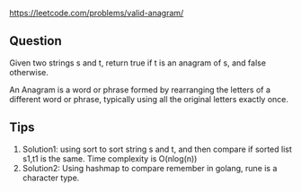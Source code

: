 https://leetcode.com/problems/valid-anagram/

## Question
Given two strings s and t, return true if t is an anagram of s, and false otherwise.

An Anagram is a word or phrase formed by rearranging the letters of a different word or phrase, typically using all the original letters exactly once.

 


## Tips
1. Solution1: using sort to sort string s and t, and then compare if sorted list s1,t1 is the same. Time complexity is O(nlog(n))
2. Solution2: Using hashmap to compare
remember in golang, rune is a character type.
